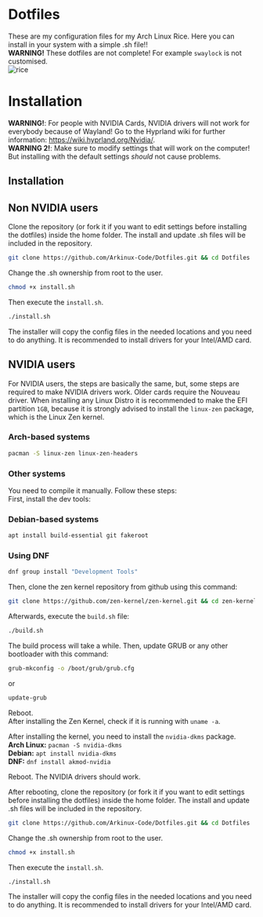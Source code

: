 # Dotfiles
These are my configuration files for my Arch Linux Rice. Here you can install in your system with a simple .sh file!! <br>**WARNING!** These dotfiles are not complete! For example ``swaylock`` is not customised.<br>![rice](https://github.com/Arkinux-Code/Dotfiles/assets/72414293/4e6990cd-4560-4236-b705-be6f1f15db52)

# Installation

**WARNING!**: For people with NVIDIA Cards, NVIDIA drivers will not work for everybody because of Wayland! Go to the Hyprland wiki for further information: https://wiki.hyprland.org/Nvidia/. <br>
**WARNING 2!**: Make sure to modify settings that will work on the computer! But installing with the default settings *should* not cause problems.

## Installation

## Non NVIDIA users
Clone the repository (or fork it if you want to edit settings before installing the dotfiles) inside the home folder. The install and update .sh files will be included in the repository.
```bash
git clone https://github.com/Arkinux-Code/Dotfiles.git && cd Dotfiles
```
Change the .sh ownership from root to the user.
```bash
chmod +x install.sh
```
Then execute the ``install.sh``.
```bash
./install.sh
```
The installer will copy the config files in the needed locations and you need to do anything. It is recommended to install drivers for your Intel/AMD card.

## NVIDIA users
For NVIDIA users, the steps are basically the same, but, some steps are required to make NVIDIA drivers work. Older cards require the Nouveau driver.
When installing any Linux Distro it is recommended to make the EFI partition ``1GB``, because it is strongly advised to install the ``linux-zen`` package, which is the Linux Zen kernel.
### Arch-based systems
```bash
pacman -S linux-zen linux-zen-headers
```
### Other systems
You need to compile it manually. Follow these steps: <br>
First, install the dev tools:
### Debian-based systems
```bash
apt install build-essential git fakeroot
```
### Using DNF
```bash
dnf group install "Development Tools"
```
Then, clone the zen kernel repository from github using this command:
```bash
git clone https://github.com/zen-kernel/zen-kernel.git && cd zen-kernel
```
Afterwards, execute the ``build.sh`` file:
```bash
./build.sh
```
The build process will take a while. Then, update GRUB or any other bootloader with this command:
```bash
grub-mkconfig -o /boot/grub/grub.cfg
```
or
```bash
update-grub
```
Reboot. <br>
After installing the Zen Kernel, check if it is running with ``uname -a``.

After installing the kernel, you need to install the ``nvidia-dkms`` package. <br>
**Arch Linux:** ``pacman -S nvidia-dkms`` <br>
**Debian:** ``apt install nvidia-dkms`` <br>
**DNF:** `dnf install akmod-nvidia` <br>

Reboot. The NVIDIA drivers should work. <br>

After rebooting, clone the repository (or fork it if you want to edit settings before installing the dotfiles) inside the home folder. The install and update .sh files will be included in the repository.
```bash
git clone https://github.com/Arkinux-Code/Dotfiles.git && cd Dotfiles
```
Change the .sh ownership from root to the user.
```bash
chmod +x install.sh
```
Then execute the ``install.sh``.
```bash
./install.sh
```
The installer will copy the config files in the needed locations and you need to do anything. It is recommended to install drivers for your Intel/AMD card.

